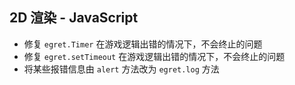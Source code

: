 ## 2D 渲染 - JavaScript 

* 修复 `egret.Timer` 在游戏逻辑出错的情况下，不会终止的问题
* 修复 `egret.setTimeout` 在游戏逻辑出错的情况下，不会终止的问题
* 将某些报错信息由 `alert` 方法改为 `egret.log` 方法